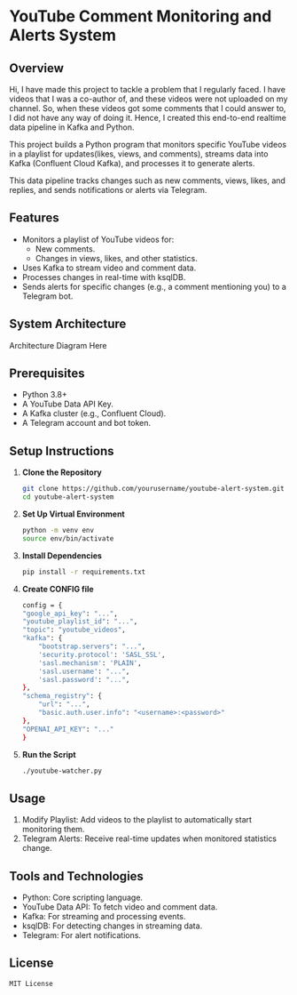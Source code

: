 # YouTube Comment Monitoring and Alerts System

## Overview
Hi, I have made this project to tackle a problem that I regularly faced. I have videos that I was a co-author of, and these videos were not uploaded on my channel. So, when these videos got some comments that I could answer to, I did not have any way of doing it. Hence, I created this end-to-end realtime data pipeline in Kafka and Python.

This project builds a Python program that monitors specific YouTube videos in a playlist for updates(likes, views, and comments), streams data into Kafka (Confluent Cloud Kafka), and processes it to generate alerts. 

This data pipeline tracks changes such as new comments, views, likes, and replies, and sends notifications or alerts via Telegram.

## Features
- Monitors a playlist of YouTube videos for:
  - New comments.
  - Changes in views, likes, and other statistics.
- Uses Kafka to stream video and comment data.
- Processes changes in real-time with ksqlDB.
- Sends alerts for specific changes (e.g., a comment mentioning you) to a Telegram bot.

## System Architecture
Architecture Diagram Here

## Prerequisites
- Python 3.8+
- A YouTube Data API Key.
- A Kafka cluster (e.g., Confluent Cloud).
- A Telegram account and bot token.

## Setup Instructions

1. **Clone the Repository**
   ```bash
   git clone https://github.com/yourusername/youtube-alert-system.git
   cd youtube-alert-system
   ```
2. **Set Up Virtual Environment**
    ```bash
    python -m venv env
    source env/bin/activate
    ```
3. **Install Dependencies**
    ```bash
    pip install -r requirements.txt
    ```
4. **Create CONFIG file**
    ```bash
    config = {
    "google_api_key": "...",
    "youtube_playlist_id": "...",
    "topic": "youtube_videos",
    "kafka": {
        "bootstrap.servers": "...",
        'security.protocol': 'SASL_SSL',
        'sasl.mechanism': 'PLAIN',
        'sasl.username': "...",
        'sasl.password': "...",
    },
    "schema_registry": {
        "url": "...",
        "basic.auth.user.info": "<username>:<password>"
    },
    "OPENAI_API_KEY": "..."
    }
    ```
5. **Run the Script**
    ```bash
    ./youtube-watcher.py
    ```

## Usage
1. Modify Playlist: Add videos to the playlist to automatically start monitoring them.
2. Telegram Alerts: Receive real-time updates when monitored statistics change.


## Tools and Technologies
* Python: Core scripting language.
* YouTube Data API: To fetch video and comment data.
* Kafka: For streaming and processing events.
* ksqlDB: For detecting changes in streaming data.
* Telegram: For alert notifications.

## License

```
MIT License
```